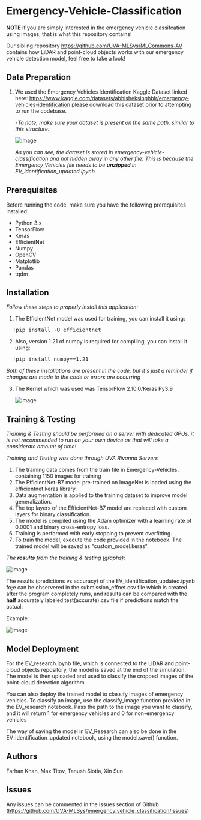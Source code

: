 # Emergency-Vehicle-Classification

**NOTE** if you are simply interested in the emergency vehicle classifcation using images, that is what this repository contains!

Our sibling repository https://github.com/UVA-MLSys/MLCommons-AV contains how LiDAR and point-cloud objects works with our emergency vehicle detection model, feel free to take a look!

## Data Preparation

1) We used the Emergency Vehicles Identification Kaggle Dataset linked here: https://www.kaggle.com/datasets/abhisheksinghblr/emergency-vehicles-identification
please download this dataset prior to attempting to run the codebase.

     -_To note, make sure your dataset is present on the same path, similar to this structure:_

      ![image](https://github.com/UVA-MLSys/emergency_vehicle_classification/assets/123670192/e11d61c2-d7e7-499b-9716-8c319e620568)

      _As you can see, the dataset is stored in emergency-vehicle-classification and not hidden away in any other file. This is because the Emergency_Vehicles file needs to be ***unzipped*** in EV_identification_updated.ipynb_
   
## Prerequisites

Before running the code, make sure you have the following prerequisites installed:

- Python 3.x
- TensorFlow
- Keras
- EfficientNet
- Numpy
- OpenCV
- Matplotlib
- Pandas
- tqdm

## Installation

_Follow these steps to properly install this application:_



1) The EfficientNet model was used for training, you can install it using:

<pre>
  !pip install -U efficientnet
</pre>
   
2) Also, version 1.21 of numpy is required for compiling, you can install it using:

<pre>
  !pip install numpy==1.21
</pre>
     
  _Both of these installations are present in the code, but it's just a reminder if changes are made to the code or errors are occurring_

3) The Kernel which was used was TensorFlow 2.10.0/Keras Py3.9

    ![image](https://github.com/UVA-MLSys/emergency_vehicle_classification/assets/123670192/427f3423-3868-4685-b0cd-ffb5fd029ded)



## Training & Testing

_Training & Testing should be performed on a server with dedicated GPUs, it is not recommended to run on your own device as that will take a considerate amount of time!_

*Training and Testing was done through UVA Rivanna Servers*

1) The training data comes from the train file in Emergency-Vehicles, containing 1150 images for training
2) The EfficientNet-B7 model pre-trained on ImageNet is loaded using the efficientnet.keras library.
3) Data augmentation is applied to the training dataset to improve model generalization.
4) The top layers of the EfficientNet-B7 model are replaced with custom layers for binary classification.
5) The model is compiled using the Adam optimizer with a learning rate of 0.0001 and binary cross-entropy loss.
6) Training is performed with early stopping to prevent overfitting.
7) To train the model, execute the code provided in the notebook. The trained model will be saved as "custom_model.keras".

_The **results** from the training & testing (graphs):_

![image](https://github.com/UVA-MLSys/emergency_vehicle_classification/assets/123670192/7d6455df-2133-44ea-aef6-fda3c89cd594)

The results (predictions vs accuracy) of the EV_identification_updated.ipynb fo;e can be observered in the submission_effnet.csv file which is created after the program completely runs, and results can be compared with the **half** accurately labeled test(accurate).csv file if predictions match the actual.

Example:

![image](https://github.com/UVA-MLSys/emergency_vehicle_classification/assets/123670192/8c6a183c-fbc7-45d6-817b-c2bbab662d3a)

## Model Deployment

For the EV_research.ipynb file, which is connected to the LiDAR and point-cloud objects repository, the model is saved at the end of the simulation. The model is then uploaded and used to classify the cropped images of the point-cloud detection algorithm.

You can also deploy the trained model to classify images of emergency vehicles. To classify an image, use the classify_image function provided in the EV_research notebook. Pass the path to the image you want to classify, and it will return 1 for emergency vehicles and 0 for non-emergency vehicles

The way of saving the model in EV_Research can also be done in the EV_identification_updated notebook, using the model.save() function.

## Authors

Farhan Khan, Max Titov, Tanush Siotia, Xin Sun

## Issues

Any issues can be commented in the issues section of Github (https://github.com/UVA-MLSys/emergency_vehicle_classification/issues)
